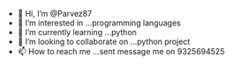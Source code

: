 - 👋 Hi, I’m @Parvez87
- 👀 I’m interested in ...programming languages
- 🌱 I’m currently learning ...python
- 💞️ I’m looking to collaborate on ...python project
- 📫 How to reach me ...sent message me on 9325694525

<!---
Parvez87/Parvez87 is a ✨ special ✨ repository because its `README.md` (this file) appears on your GitHub profile.
You can click the Preview link to take a look at your changes.
--->
